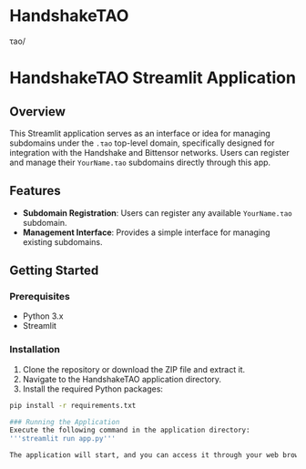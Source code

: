 # HandshakeTAO
τao/

# HandshakeTAO Streamlit Application

## Overview

This Streamlit application serves as an interface or idea for managing subdomains under the `.τao` top-level domain, specifically designed for integration with the Handshake and Bittensor networks. Users can register and manage their `YourName.τao` subdomains directly through this app.

## Features

- **Subdomain Registration**: Users can register any available `YourName.τao` subdomain.
- **Management Interface**: Provides a simple interface for managing existing subdomains.

## Getting Started

### Prerequisites

- Python 3.x
- Streamlit

### Installation

1. Clone the repository or download the ZIP file and extract it.
2. Navigate to the HandshakeTAO application directory.
3. Install the required Python packages:

```bash
pip install -r requirements.txt

### Running the Application
Execute the following command in the application directory:
'''streamlit run app.py'''

The application will start, and you can access it through your web browser at the address provided by Streamlit (typically http://localhost:8501).
